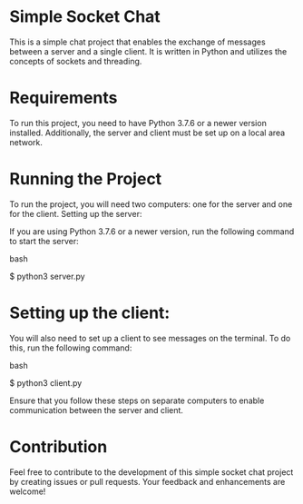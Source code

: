 # Simple Socket Chat

This is a simple chat project that enables the exchange of messages between a server and a single client. It is written in Python and utilizes the concepts of sockets and threading.

# Requirements

To run this project, you need to have Python 3.7.6 or a newer version installed. Additionally, the server and client must be set up on a local area network.

# Running the Project

To run the project, you will need two computers: one for the server and one for the client.
Setting up the server:

If you are using Python 3.7.6 or a newer version, run the following command to start the server:

bash

$ python3 server.py

# Setting up the client:

You will also need to set up a client to see messages on the terminal. To do this, run the following command:

bash

$ python3 client.py

Ensure that you follow these steps on separate computers to enable communication between the server and client.

# Contribution

Feel free to contribute to the development of this simple socket chat project by creating issues or pull requests. Your feedback and enhancements are welcome!
